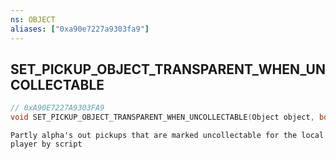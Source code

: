 ```yaml
---
ns: OBJECT
aliases: ["0xa90e7227a9303fa9"]
---
```

## SET_PICKUP_OBJECT_TRANSPARENT_WHEN_UNCOLLECTABLE

```c
// 0xA90E7227A9303FA9
void SET_PICKUP_OBJECT_TRANSPARENT_WHEN_UNCOLLECTABLE(Object object, bool Set);
```

```
Partly alpha's out pickups that are marked uncollectable for the local player by script
```
